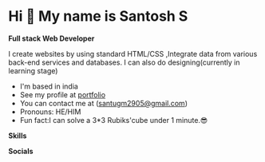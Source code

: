 # Hi 👋 My name is Santosh S
 
**Full stack Web Developer**

I create websites by using standard HTML/CSS ,Integrate data from various back-end services and databases. I can also do designing(currently in learning stage)


- I'm based in india
- See my profile at  [portfolio](url)
- You can contact me at (santugm2905@gmail.com)
-  Pronouns: HE/HIM
-  Fun fact:I can solve a 3*3 Rubiks'cube under 1 minute.😎


**Skills**




**Socials**
[](https://hashnode.com/@santu12)
[]([url](https://www.linkedin.com/in/santosh-s-817b36279/)https://www.linkedin.com/in/santosh-s-817b36279/)



